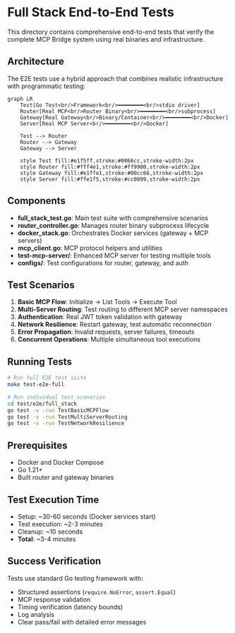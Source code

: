 # Full Stack End-to-End Tests

This directory contains comprehensive end-to-end tests that verify the complete MCP Bridge system using real binaries and infrastructure.

## Architecture

The E2E tests use a hybrid approach that combines realistic infrastructure with programmatic testing:

```mermaid
graph LR
    Test[Go Test<br/>Framework<br/>━━━━━━━━<br/>stdio driver]
    Router[Real MCP<br/>Router Binary<br/>━━━━━━━━<br/>subprocess]
    Gateway[Real Gateway<br/>Binary/Container<br/>━━━━━━━━<br/>Docker]
    Server[Real MCP Server<br/>━━━━━━━━<br/>Docker]

    Test --> Router
    Router --> Gateway
    Gateway --> Server

    style Test fill:#e1f5ff,stroke:#0066cc,stroke-width:2px
    style Router fill:#fff4e1,stroke:#ff9900,stroke-width:2px
    style Gateway fill:#e1ffe1,stroke:#00cc66,stroke-width:2px
    style Server fill:#ffe1f5,stroke:#cc0099,stroke-width:2px
```

## Components

- **full_stack_test.go**: Main test suite with comprehensive scenarios
- **router_controller.go**: Manages router binary subprocess lifecycle
- **docker_stack.go**: Orchestrates Docker services (gateway + MCP servers)
- **mcp_client.go**: MCP protocol helpers and utilities
- **test-mcp-server/**: Enhanced MCP server for testing multiple tools
- **configs/**: Test configurations for router, gateway, and auth

## Test Scenarios

1. **Basic MCP Flow**: Initialize → List Tools → Execute Tool
2. **Multi-Server Routing**: Test routing to different MCP server namespaces
3. **Authentication**: Real JWT token validation with gateway
4. **Network Resilience**: Restart gateway, test automatic reconnection
5. **Error Propagation**: Invalid requests, server failures, timeouts
6. **Concurrent Operations**: Multiple simultaneous tool executions

## Running Tests

```bash
# Run full E2E test suite
make test-e2e-full

# Run individual test scenarios
cd test/e2e/full_stack
go test -v -run TestBasicMCPFlow
go test -v -run TestMultiServerRouting
go test -v -run TestNetworkResilience
```

## Prerequisites

- Docker and Docker Compose
- Go 1.21+
- Built router and gateway binaries

## Test Execution Time

- Setup: ~30-60 seconds (Docker services start)
- Test execution: ~2-3 minutes
- Cleanup: ~10 seconds
- **Total**: ~3-4 minutes

## Success Verification

Tests use standard Go testing framework with:
- Structured assertions (`require.NoError`, `assert.Equal`)
- MCP response validation
- Timing verification (latency bounds)
- Log analysis
- Clear pass/fail with detailed error messages